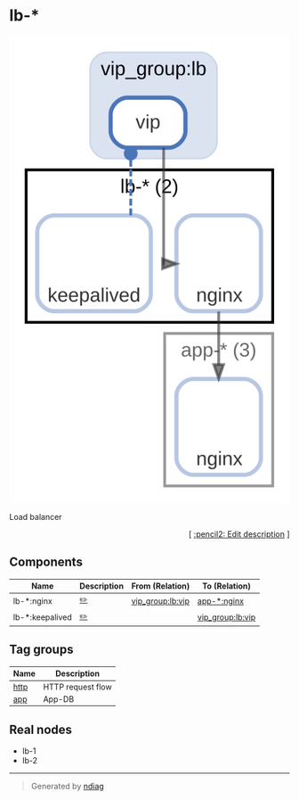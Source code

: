 # lb-*

![diagram](node-lb-_.svg)

Load balancer


<p align="right">
  [ <a href="../input/ndiag.descriptions/_node-lb-_.md">:pencil2: Edit description</a> ]
<p>

## Components

| Name | Description | From (Relation) | To (Relation) |
| --- | --- | --- | --- |
| lb-*:nginx |  <a href="../input/ndiag.descriptions/_component-lb-__nginx.md">:pencil2:</a> | [vip_group:lb:vip](layer-vip_group.md#vip_grouplb) | [app-*:nginx](node-app-_.md) |
| lb-*:keepalived |  <a href="../input/ndiag.descriptions/_component-lb-__keepalived.md">:pencil2:</a> |  | [vip_group:lb:vip](layer-vip_group.md#vip_grouplb) |

## Tag groups

| Name | Description |
| --- | --- |
| [http](tag-http.md) | HTTP request flow |
| [app](tag-app.md) | App-DB |
## Real nodes

- lb-1
- lb-2

---

> Generated by [ndiag](https://github.com/k1LoW/ndiag)

